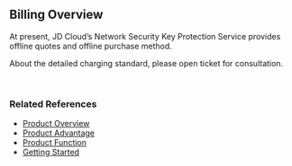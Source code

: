 ## Billing Overview 
At present, JD Cloud’s Network Security Key Protection Service provides offline quotes and offline purchase method.

About the detailed charging standard, please open ticket for consultation.

<br>   
   
### Related References
 - [Product Overview](../Introduction/Product-Overview.md)
 - [Product Advantage](../Introduction/Benefits.md)
 - [Product Function](../Introduction/Features.md)
 - [Getting Started](../Getting-Started/Getting-Started.md)
